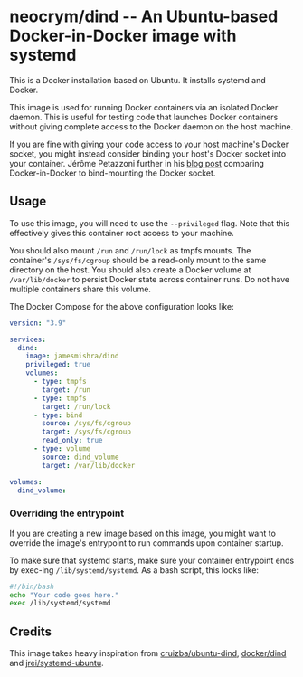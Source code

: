 # neocrym/dind -- An Ubuntu-based Docker-in-Docker image with systemd

This is a Docker installation based on Ubuntu. It installs systemd and Docker.

This image is used for running Docker containers via an isolated Docker daemon. This is useful for testing code that launches Docker containers without giving complete access to the Docker daemon on the host machine.

If you are fine with giving your code access to your host machine's Docker socket, you might instead consider binding your host's Docker socket into your container. Jérôme Petazzoni further in his [blog post](https://jpetazzo.github.io/2015/09/03/do-not-use-docker-in-docker-for-ci/) comparing Docker-in-Docker to bind-mounting the Docker socket.

## Usage

To use this image, you will need to use the `--privileged` flag. Note that this effectively gives this container root access to your machine.

You should also mount `/run` and `/run/lock` as tmpfs mounts. The container's `/sys/fs/cgroup` should be a read-only mount to the same directory on the host. You should also create a Docker volume at `/var/lib/docker` to persist Docker state across container runs. Do not have multiple containers share this volume.

The Docker Compose for the above configuration looks like:

```yaml
version: "3.9"

services:
  dind:
    image: jamesmishra/dind
    privileged: true
    volumes:
      - type: tmpfs
        target: /run
      - type: tmpfs
        target: /run/lock
      - type: bind
        source: /sys/fs/cgroup
        target: /sys/fs/cgroup
        read_only: true
      - type: volume
        source: dind_volume
        target: /var/lib/docker

volumes:
  dind_volume:
```

### Overriding the entrypoint

If you are creating a new image based on this image, you might want to override the image's entrypoint to run commands upon container startup.

To make sure that systemd starts, make sure your container entrypoint ends by exec-ing `/lib/systemd/systemd`. As a bash script, this looks like:

```bash
#!/bin/bash
echo "Your code goes here."
exec /lib/systemd/systemd
```

## Credits

This image takes heavy inspiration from [cruizba/ubuntu-dind](https://github.com/cruizba/ubuntu-dind), [docker/dind](https://hub.docker.com/_/docker) and [jrei/systemd-ubuntu](https://hub.docker.com/r/jrei/systemd-ubuntu).
